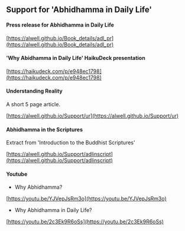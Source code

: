 ## Support for 'Abhidhamma in Daily Life'

#### Press release for Abhidhamma in Daily Life

[https://alwell.github.io/Book_details/adl_pr](https://alwell.github.io/Book_details/adl_pr)

#### 'Why Abidhamma in Daily Life' HaikuDeck presentation

[https://haikudeck.com/p/e948ec1798](https://haikudeck.com/p/e948ec1798)

#### Understanding Reality

A short 5 page article.

[https://alwell.github.io/Support/ur](https://alwell.github.io/Support/ur)


#### Abhidhamma in the Scriptures
Extract from 'Introduction to the Buddhist Scriptures'

[https://alwell.github.io/Support/adlinscript](https://alwell.github.io/Support/adlinscript)

#### Youtube

- Why Abhidhamma?

[https://youtu.be/YJVepJsRm3o](https://youtu.be/YJVepJsRm3o)

- Why Abhidhamma in Daily Life?

[https://youtu.be/2c3Ek9R6oSs](https://youtu.be/2c3Ek9R6oSs)

